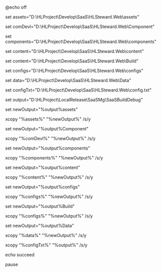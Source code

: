 @echo off

set assets="D:\HLProject\Develop\SaaS\HLSteward.Web\assets"

set comDevl="D:\HLProject\Develop\SaaS\HLSteward.Web\Component"

set components="D:\HLProject\Develop\SaaS\HLSteward.Web\components"

set content="D:\HLProject\Develop\SaaS\HLSteward.Web\content"

set content="D:\HLProject\Develop\SaaS\HLSteward.Web\Build"

set configs="D:\HLProject\Develop\SaaS\HLSteward.Web\configs"

set data="D:\HLProject\Develop\SaaS\HLSteward.Web\Data"

set configTxt="D:\HLProject\Develop\SaaS\HLSteward.Web\config.txt"

set output="D:\HLProject\LocalRelease\SaaSMg\SaaSBuildDebug\"

set newOutput="%output%assets\"

xcopy "%assets%" "%newOutput%" /s/y

set newOutput="%output%Component\"

xcopy "%comDevl%" "%newOutput%" /s/y

set newOutput="%output%components\"

xcopy "%components%" "%newOutput%" /s/y

set newOutput="%output%content\"

xcopy "%content%" "%newOutput%" /s/y

set newOutput="%output%configs\"

xcopy "%configs%" "%newOutput%" /s/y

set newOutput="%output%Build\"

xcopy "%configs%" "%newOutput%" /s/y

set newOutput="%output%Data\"

xcopy "%data%" "%newOutput%" /s/y

xcopy "%configTxt%" "%output%" /s/y

echo succeed

pause
